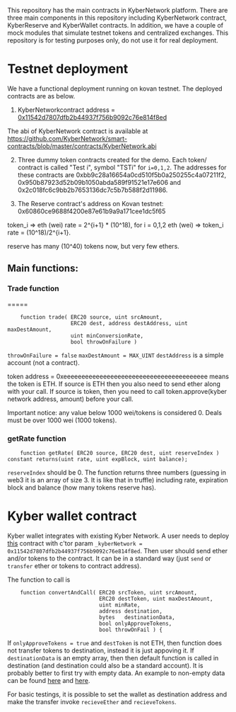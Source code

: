 This repository has the main contracts in KyberNetwork platform. There are three main components in this repository including  KyberNetwork contract, KyberReserve and KyberWallet contracts. In addition, we have a couple of mock modules that simulate testnet tokens and centralized exchanges.
This repository is for testing purposes only,  do not use it for real deployment.

# Testnet deployment

We have a functional deployment running on kovan testnet. The deployed contracts are as below.

1. KyberNetworkcontract address = [0x11542d7807dfb2b44937f756b9092c76e814f8ed](https://kovan.etherscan.io/address/0x11542d7807dfb2b44937f756b9092c76e814f8ed)

The abi of KyberNetwork contract is available at https://github.com/KyberNetwork/smart-contracts/blob/master/contracts/KyberNetwork.abi

2. Three dummy token contracts created for the demo. Each token/ contract is called "Test i", symbol "TSTi" for `i=0,1,2`.
The addresses for these contracts are 0xbb9c28a16654a0cd510f5b0a250255c4a07211f2, 0x950b87923d52b09b1050abda589f91521e17e606 and 0x2c018fc6c9bb2b7653136dc7c5b7b588f2d11986.

3. The Reserve contract's address on Kovan testnet: 0x60860ce9688f4200e87e61b9a9a171cee1dc5f65


token_i => eth (wei) rate = 2^{i+1} * (10^18), for i = 0,1,2
eth (wei) => token_i rate = (10^18)/2^{i+1}.

reserve has many (10^40) tokens now, but very few ethers.

## Main functions:
### Trade function
=====
```
    function trade( ERC20 source, uint srcAmount,
                    ERC20 dest, address destAddress, uint maxDestAmount,
                    uint minConversionRate,
                    bool throwOnFailure )
```

`throwOnFailure = false`
`maxDestAmount = MAX_UINT`
`destAddress` is a simple account (not a contract).


token address = 0xeeeeeeeeeeeeeeeeeeeeeeeeeeeeeeeeeeeeeeee means the token is ETH.
If source is ETH then you also need to send ether along with your call.
If source is token, then you need to call token.approve(kyber network address, amount) before your call.

Important notice: any value below 1000 wei/tokens is considered 0. Deals must be over 1000 wei (1000 tokens).

### getRate function
```
    function getRate( ERC20 source, ERC20 dest, uint reserveIndex ) constant returns(uint rate, uint expBlock, uint balance);
```
`reserveIndex` should be 0.
The function returns three numbers (guessing in web3 it is an array of size 3. It is like that in truffle) including rate, expiration block and balance (how many tokens reserve has).


# Kyber wallet contract
Kyber wallet integrates with existing Kyber Network.
A user needs to deploy [this](https://github.com/KyberNetwork/smart-contracts/blob/master/contracts/KyberWallet.sol) contract with c'tor param
`_kyberNetwork = 0x11542d7807dfb2b44937f756b9092c76e814f8ed`.
Then user should send ether and/or tokens to the contract. It can be in a standard way (just `send` or `transfer` ether or tokens to contract address).

The function to call is 
```
    function convertAndCall( ERC20 srcToken, uint srcAmount,
                             ERC20 destToken, uint maxDestAmount,
                             uint minRate,
                             address destination,
                             bytes   destinationData,
                             bool onlyApproveTokens,
                             bool throwOnFail ) {
```
If `onlyApproveTokens = true` and `destToken` is not ETH, then function does not transfer tokens to destination, instead it is just appoving it.
If `destinationData` is an empty array, then then default function is called in destination (and destination could also be a standard account).
It is probably better to first try with empty data.
An example to non-empty data can be found [here](https://github.com/KyberNetwork/smart-contracts/blob/master/test/firstscenario.js#L364) and [here](https://github.com/KyberNetwork/smart-contracts/blob/master/test/firstscenario.js#L391).

For basic testings, it is possible to set the wallet as destination address and make the transfer invoke `recieveEther` and `recieveTokens`.
